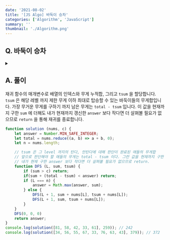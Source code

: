 ```yaml
---
date: '2021-08-02'
title: '[JS Algo] 바둑이 승차'
categories: ['Algorithm', 'JavaScript']
summary: ''
thumbnail: './Algorithm.png'
---
```


## Q. 바둑이 승차

<details>
<summary></summary>
<div markdown="1">       
nums에 N 마리의 바둑이 몸무게 정보가 주어지고 C 에는 트럭의 제한 무게가 주어집니다. 제한 무게를 넘기지 않고 트럭에 태울 수 있는 가장 무거운 무게를 구해 반환해야합니다.
</div>
</details>

## A. 풀이
재귀 함수의 매개변수로 배열의 인덱스와 무게 누적합, 그리고 `tsum` 을 할당합니다. `tsum` 은 해당 레벨 까지 제한 무게 이하 최대로 탑승할 수 있는 바둑이들의 무게합입니다. 가장 무거운 무게를 구하기 까지 남은 무게는 `total - tsum` 입니다. 이 값을 현재까지 구한 `sum` 에 더해도 내가 현재까지 갱신한 `answer` 보다 작다면 더 살펴볼 필요가 없으므로 `return` 을 통해 재귀를 종료합니다.

```javascript
function solution (nums, c) {
    let answer = Number.MIN_SAFE_INTEGER;
    let total = nums.reduce((a, b) => a + b, 0);
    let n = nums.length;

    // tsum 은 그 level 까지의 탄다, 안탄다에 대해 판단이 완료된 애들의 무게합
    // 앞으로 판단해야 할 애들의 무게는 total - tsum 이다. 그런 값을 현재까지 구한 sum 에 더해도,
    // 내가 현재 구한 answer 보다 작다면 더 살펴볼 필요가 없으므로 return.
    function DFS (L, sum, tsum) { 
        if (sum > c) return;
        if(sum + (total - tsum) < answer) return; 
        if (L === n) {
            answer = Math.max(answer, sum);
        } else {
            DFS(L + 1, sum + nums[L], tsum + nums[L]);
            DFS(L + 1, sum, tsum + nums[L]);
        }
    }
    DFS(0, 0, 0)
    return answer;
}
console.log(solution([81, 58, 42, 33, 61], 259)); // 242
console.log(solution([34, 56, 55, 67, 33, 76, 63, 43], 379)); // 372
```
